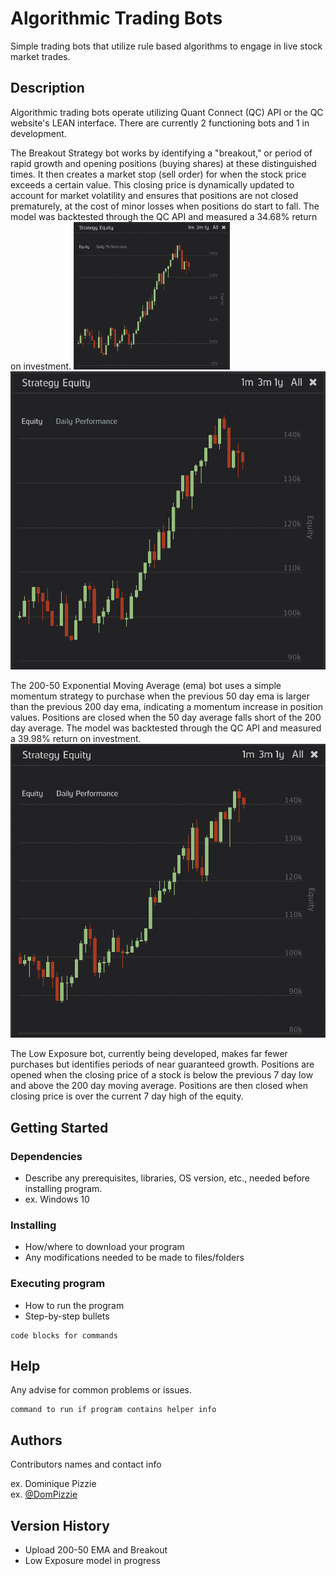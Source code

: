 # Algorithmic Trading Bots

Simple trading bots that utilize rule based algorithms to engage in live stock market trades.

## Description

Algorithmic trading bots operate utilizing Quant Connect (QC) API or the QC website's LEAN interface. There are currently 2 functioning bots and 1 in development.

The Breakout Strategy bot works by identifying a "breakout," or period of rapid growth and opening positions (buying shares) at these distinguished times. It then creates a market stop (sell order) for when the stock price exceeds a certain value. This closing price is dynamically updated to account for market volatility and ensures that positions are not closed prematurely, at the cost of minor losses when positions do start to fall. The model was backtested through the QC API and measured a 34.68% return on investment.
<img src="/Breakout.png" width="250">
![](/Breakout.png)

The 200-50 Exponential Moving Average (ema) bot uses a simple momentum strategy to purchase when the previous 50 day ema is larger than the previous 200 day ema, indicating a momentum increase in position values. Positions are closed when the 50 day average falls short of the 200 day average. The model was backtested through the QC API and measured a 39.98% return on investment.
![](/200-50ema.png)

The Low Exposure bot, currently being developed, makes far fewer purchases but identifies periods of near guaranteed growth. Positions are opened when the closing price of a stock is below the previous 7 day low and above the 200 day moving average. Positions are then closed when closing price is over the current 7 day high of the equity.


## Getting Started

### Dependencies

* Describe any prerequisites, libraries, OS version, etc., needed before installing program.
* ex. Windows 10

### Installing

* How/where to download your program
* Any modifications needed to be made to files/folders

### Executing program

* How to run the program
* Step-by-step bullets
```
code blocks for commands
```

## Help

Any advise for common problems or issues.
```
command to run if program contains helper info
```

## Authors

Contributors names and contact info

ex. Dominique Pizzie  
ex. [@DomPizzie](https://twitter.com/dompizzie)

## Version History

* Upload 200-50 EMA and Breakout
* Low Exposure model in progress

